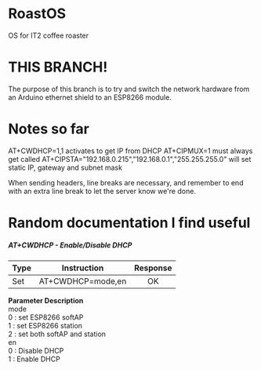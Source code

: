 # RoastOS
OS for IT2 coffee roaster

# THIS BRANCH!
The purpose of this branch is to try and switch the network hardware from an Arduino ethernet shield to an ESP8266 module.

# Notes so far
AT+CWDHCP=1,1 activates to get IP from DHCP
AT+CIPMUX=1 must always get called
AT+CIPSTA="192.168.0.215","192.168.0.1","255.255.255.0" will set static IP, gateway and subnet mask

When sending headers, line breaks are necessary, and remember to end with an extra line break to let the server know we're done.
# Random documentation I find useful
##### AT+CWDHCP - Enable/Disable DHCP  
    
|Type|Instruction|Response|    
|-----|:-----:|:-----:|     
|Set|AT+CWDHCP=mode,en|OK|    
 

**Parameter Description**    
mode   
0 : set ESP8266 softAP  
1 : set ESP8266 station  
2 : set both softAP and station  
en  
0 : Disable DHCP  
1 : Enable DHCP  